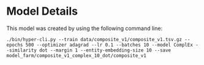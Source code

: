 
# Model Details

This model was created by using the following command line:

```
./bin/hyper-cli.py --train data/composite_v1/composite_v1.tsv.gz --epochs 500 --optimizer adagrad --lr 0.1 --batches 10 --model ComplEx --similarity dot --margin 1 --entity-embedding-size 10 --save model_farm/composite_v1_complex_10_dot/composite_v1
```
        